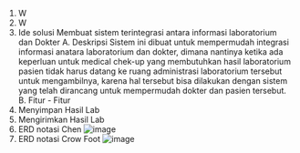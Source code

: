 1.	W
2.	W
3.	Ide solusi 
Membuat sistem terintegrasi antara informasi laboratorium dan Dokter
A.	Deskripsi
Sistem ini dibuat untuk mempermudah integrasi informasi anatara laboratorium dan dokter, dimana nantinya ketika ada keperluan untuk medical chek-up yang membutuhkan hasil laboratorium pasien tidak harus datang ke ruang administrasi laboratorium tersebut untuk mengambilnya, karena hal tersebut bisa dilakukan dengan sistem yang telah dirancang untuk mempermudah dokter dan pasien tersebut.
B.	Fitur - Fitur
1.	Menyimpan Hasil Lab
2.	Mengirimkan Hasil Lab
3. ERD notasi Chen 
![image](https://user-images.githubusercontent.com/100698149/164351880-c852f8db-73b0-4055-9ed5-d3fe306076bb.png)
4. ERD notasi Crow Foot
![image](https://user-images.githubusercontent.com/100698149/164354504-d2b1dbb9-9952-46bc-8df4-7763ed01af09.png)
